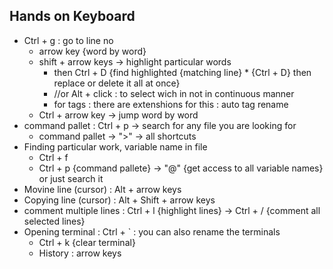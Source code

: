 ## Hands on Keyboard
 * Ctrl + g : go to line no 
   * arrow key {word by word}
   * shift + arrow keys -> highlight particular words
     * then Ctrl + D {find highlighted {matching line} * {Ctrl + D} then replace or delete it all at once} 
     * //or Alt + click : to select wich in not in continuous manner
     * for tags : there are extenshions for this : auto tag rename 
   * Ctrl + arrow key -> jump word by word
 * command pallet : Ctrl + p -> search for any file you are looking for
   * command pallet -> ">" -> all shortcuts
 * Finding particular work, variable name in file
   * Ctrl + f
   * Ctrl + p {command pallete} -> "@" {get access to all variable names} or just search it
 * Movine line (cursor) : Alt + arrow keys
 * Copying line (cursor) : Alt + Shift + arrow keys
 * comment multiple lines : Ctrl + l {highlight lines} -> Ctrl + / {comment all selected lines}
 * Opening terminal : Ctrl + ` : you can also rename the terminals
   * Ctrl + k {clear terminal}
   * History : arrow keys 
